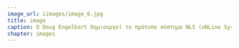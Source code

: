 ```yaml
---
image_url: iimages/image_6.jpg
title: image
caption: Ο Doug Engelbart δημιουργεί το πρότυπο σύστημα NLS (oNLine System), που υποστηρίζει hypertext browsing, email κ.λπ και εφευρίσκει το mouse.
chapter: images
---
```

